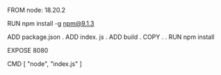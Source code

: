 FROM node: 18.20.2

RUN npm install -g npm@9.1.3

ADD package.json .
ADD index. js .
ADD build .
COPY . .
RUN npm install
 
EXPOSE 8080

CMD [ "node", "index.js" ]
